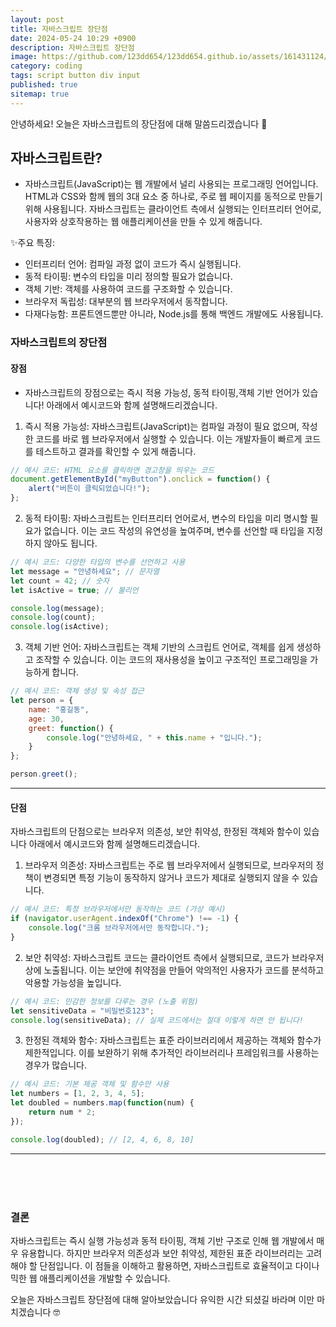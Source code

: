 ```yaml
---
layout: post
title: 자바스크립트 장단점
date: 2024-05-24 10:29 +0900
description: 자바스크립트 장단점
image: https://github.com/123dd654/123dd654.github.io/assets/161431124/3a51f90d-b46c-4c4c-8e68-6cc555926a95
category: coding
tags: script button div input
published: true
sitemap: true
---
```


안녕하세요!
오늘은 자바스크립트의 장단점에 대해 말씀드리겠습니다 🍞

## 자바스크립트란?
* 자바스크립트(JavaScript)는 웹 개발에서 널리 사용되는 프로그래밍 언어입니다.
HTML과 CSS와 함께 웹의 3대 요소 중 하나로, 주로 웹 페이지를 동적으로 만들기 위해 사용됩니다.
자바스크립트는 클라이언트 측에서 실행되는 인터프리터 언어로,
사용자와 상호작용하는 웹 애플리케이션을 만들 수 있게 해줍니다.

✨주요 특징:
- 인터프리터 언어: 컴파일 과정 없이 코드가 즉시 실행됩니다.
- 동적 타이핑: 변수의 타입을 미리 정의할 필요가 없습니다.
- 객체 기반: 객체를 사용하여 코드를 구조화할 수 있습니다.
- 브라우저 독립성: 대부분의 웹 브라우저에서 동작합니다.
- 다재다능함: 프론트엔드뿐만 아니라, Node.js를 통해 백엔드 개발에도 사용됩니다.

### 자바스크립트의 장단점

#### 장점
- 자바스크립트의 장점으로는 즉시 적용 가능성, 동적 타이핑,객체 기반 언어가 있습니다!
아래에서 예시코드와 함께 설명해드리겠습니다.

01.  즉시 적용 가능성: 자바스크립트(JavaScript)는 컴파일 과정이 필요 없으며,
작성한 코드를 바로 웹 브라우저에서 실행할 수 있습니다.
이는 개발자들이 빠르게 코드를 테스트하고 결과를 확인할 수 있게 해줍니다.

````javascript
// 예시 코드: HTML 요소를 클릭하면 경고창을 띄우는 코드
document.getElementById("myButton").onclick = function() {
    alert("버튼이 클릭되었습니다!");
};
````

02.  동적 타이핑: 자바스크립트는 인터프리터 언어로서, 변수의 타입을 미리 명시할 필요가 없습니다.
이는 코드 작성의 유연성을 높여주며, 변수를 선언할 때 타입을 지정하지 않아도 됩니다.

````javascript
// 예시 코드: 다양한 타입의 변수를 선언하고 사용
let message = "안녕하세요"; // 문자열
let count = 42; // 숫자
let isActive = true; // 불리언

console.log(message);
console.log(count);
console.log(isActive);
````

03.  객체 기반 언어: 자바스크립트는 객체 기반의 스크립트 언어로, 객체를 쉽게 생성하고 조작할 수 있습니다.
이는 코드의 재사용성을 높이고 구조적인 프로그래밍을 가능하게 합니다.

````javascript
// 예시 코드: 객체 생성 및 속성 접근
let person = {
    name: "홍길동",
    age: 30,
    greet: function() {
        console.log("안녕하세요, " + this.name + "입니다.");
    }
};

person.greet();
````

------------------------


#### 단점
자바스크립트의 단점으로는 브라우저 의존성, 보안 취약성, 한정된 객체와 함수이 있습니다
아래에서 예시코드와 함께 설명해드리겠습니다.

01.  브라우저 의존성: 자바스크립트는 주로 웹 브라우저에서 실행되므로,
브라우저의 정책이 변경되면 특정 기능이 동작하지 않거나 코드가 제대로 실행되지 않을 수 있습니다.

````javascript
// 예시 코드: 특정 브라우저에서만 동작하는 코드 (가상 예시)
if (navigator.userAgent.indexOf("Chrome") !== -1) {
    console.log("크롬 브라우저에서만 동작합니다.");
}
````

02. 보안 취약성: 자바스크립트 코드는 클라이언트 측에서 실행되므로, 코드가 브라우저 상에 노출됩니다.
이는 보안에 취약점을 만들어 악의적인 사용자가 코드를 분석하고 악용할 가능성을 높입니다.

````javascript
// 예시 코드: 민감한 정보를 다루는 경우 (노출 위험)
let sensitiveData = "비밀번호123";
console.log(sensitiveData); // 실제 코드에서는 절대 이렇게 하면 안 됩니다!
````

03.  한정된 객체와 함수: 자바스크립트는 표준 라이브러리에서 제공하는 객체와 함수가 제한적입니다.
이를 보완하기 위해 추가적인 라이브러리나 프레임워크를 사용하는 경우가 많습니다.

````javascript
// 예시 코드: 기본 제공 객체 및 함수만 사용
let numbers = [1, 2, 3, 4, 5];
let doubled = numbers.map(function(num) {
    return num * 2;
});

console.log(doubled); // [2, 4, 6, 8, 10]
````

------------------------

<br />
<br />
<br />

### 결론
 자바스크립트는 즉시 실행 가능성과 동적 타이핑, 객체 기반 구조로 인해 웹 개발에서 매우 유용합니다.
하지만 브라우저 의존성과 보안 취약성, 제한된 표준 라이브러리는 고려해야 할 단점입니다.
이 점들을 이해하고 활용하면, 자바스크립트로 효율적이고 다이나믹한 웹 애플리케이션을 개발할 수 있습니다.

오늘은 자바스크립트 장단점에 대해 알아보았습니다 유익한 시간 되셨길 바라며 이만 마치겠습니다 🤓






